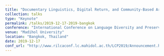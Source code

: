 ```yaml
---
title: "Documentary Linguistics, Digital Return, and Community-Based Archiving"
collection: talks
type: "Keynote"
permalink: /talks/2019-12-17-2019-bangkok
conference: "International Conference on Language Diversity and Preservation of Cultural Heritage"
venue: "Madihol University"
location: "Bangkok, Thailand"
date: 2019-12-17
conf_url: "http://www.rilcaconf.lc.mahidol.ac.th/LCP2019/Announcement.htm"
---
```

